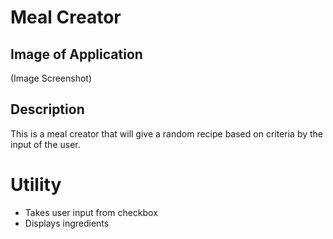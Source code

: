 # Meal Creator

## Image of Application

(Image Screenshot)

## Description

This is a meal creator that will give a random recipe based on criteria by the input of the user.

# Utility

- Takes user input from checkbox
- Displays ingredients
